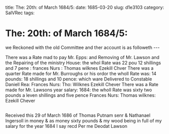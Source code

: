 title: The: 20th: of March 1684/5:
date: 1685-03-20
slug: d1e3103
category: SalVRec
tags: 


<div markdown class="doc" id="d1e3103">


# The: 20th: of March 1684/5: 

we Reckoned with the old Committee and ther account is as followeth ---

There was a Rate mad to pay Mr. Epps: and Removing of Mr. Lawson and the Repairing of the ministry House: the whol Rate was 22 pou 12 shillings and 7 pene : frances Nurs : Thomas wilknes Ezekill Chver There was a quarter Rate made for Mr. Burroughs or his ordor the wholl Rate was: 14 pounds: 18 shillings and 10 pence: which ware Delivered to Constable Daniell Rea: Frances Nurs: Tho: Wilknes Ezekill Chever There was a Rate made for Mr. Lawsons year salary: 1684: the wholl Rate was sixty two pounds a leven shillings and five pence Frances Nurs: Thomas wilknes: Ezekill Chever

## 

Received this 29 of March 1686 of Thomas Putnam senr & Nathanael Ingersoll in money & as money sixty pounds & my wood being in full of my salary for the year 1684 I say recd Per me Deodat Lawson
</div>